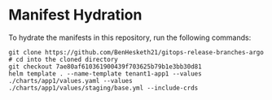 # Manifest Hydration

To hydrate the manifests in this repository, run the following commands:

```shell
git clone https://github.com/BenHesketh21/gitops-release-branches-argo
# cd into the cloned directory
git checkout 7ae80af610361900439f703625b79b1e3bb30d81
helm template . --name-template tenant1-app1 --values ./charts/app1/values.yaml --values ./charts/app1/values/staging/base.yml --include-crds
```
